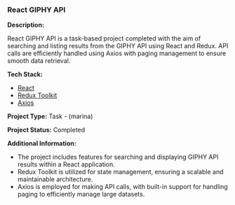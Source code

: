 ### React GIPHY API

**Description:**

React GIPHY API is a task-based project completed with the aim of searching and listing results from the GIPHY API using React and Redux. API calls are efficiently handled using Axios with paging management to ensure smooth data retrieval.

**Tech Stack:**

- [React](https://reactjs.org/)
- [Redux Toolkit](https://redux-toolkit.js.org/)
- [Axios](https://axios-http.com/)

**Project Type:** Task - (marina)

**Project Status:** Completed

**Additional Information:**

- The project includes features for searching and displaying GIPHY API results within a React application.
- Redux Toolkit is utilized for state management, ensuring a scalable and maintainable architecture.
- Axios is employed for making API calls, with built-in support for handling paging to efficiently manage large datasets.
